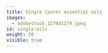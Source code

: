 ```yaml
---
title: Single (pure) essential oils
images:
  - adobestock_127641279.jpeg
id: single-oils
weight: 50
visible: true
---
```

